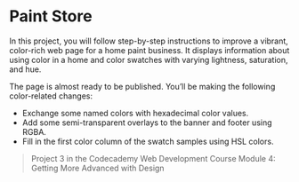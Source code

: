 # Paint Store

In this project, you will follow step-by-step instructions to improve a vibrant, color-rich web page for a home paint business. It displays information about using color in a home and color swatches with varying lightness, saturation, and hue.

The page is almost ready to be published. You’ll be making the following color-related changes:

  - Exchange some named colors with hexadecimal color values.
  - Add some semi-transparent overlays to the banner and footer using RGBA.
  - Fill in the first color column of the swatch samples using HSL colors.
  
> Project 3 in the Codecademy Web Development Course Module 4: Getting More Advanced with Design